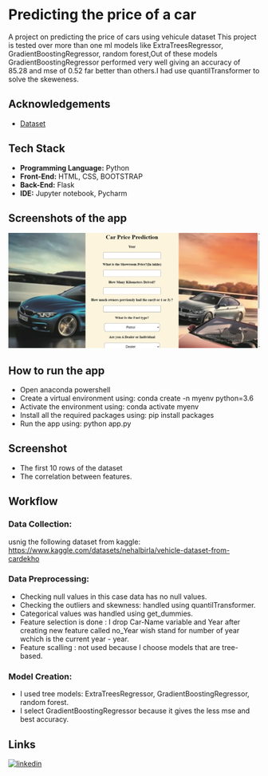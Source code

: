 
# Predicting the price of a car

A project on predicting the price of cars using 
vehicule dataset This project is tested over more than one ml models like ExtraTreesRegressor, 
GradientBoostingRegressor, random forest,Out of these 
models GradientBoostingRegressor performed very well giving an accuracy of 85.28 
and mse of 0.52 far better than others.I had use quantilTransformer to solve the skeweness. 


## Acknowledgements

 - [Dataset](https://www.kaggle.com/datasets/nehalbirla/vehicle-dataset-from-cardekho)


## Tech Stack

- **Programming Language:** Python
- **Front-End:** HTML, CSS, BOOTSTRAP
- **Back-End:** Flask
- **IDE:** Jupyter notebook, Pycharm



## Screenshots of the app
![](Screenshot_Images/Screenshot%20(799).png)

## How to run the app
- Open anaconda powershell
- Create a virtual environment using: conda create -n myenv python=3.6
- Activate the environment using: conda activate myenv
- Install all the required packages using: pip install packages
- Run the app using: python app.py
## Screenshot 

- The first 10 rows of the dataset
- The correlation between features.

## Workflow
### Data Collection: 
usnig the following dataset from kaggle:
https://www.kaggle.com/datasets/nehalbirla/vehicle-dataset-from-cardekho 
### Data Preprocessing:
- Checking null values in this case data has no null values.
- Checking the outliers and skewness: handled using quantilTransformer.
- Categorical values was handled using get_dummies.
- Feature selection is done : I drop Car-Name variable and Year after creating new feature called no_Year wish stand for number of year wchich is the current year - year.
- Feature scalling : not used because I choose models that are tree-based.
### Model Creation:
* I used tree models: ExtraTreesRegressor, GradientBoostingRegressor, random forest.
* I select GradientBoostingRegressor because it gives the less mse and best accuracy.

##  Links
[![linkedin](https://jo.linkedin.com/in/nouhaila-bouanane-4a1313242)](https://www.linkedin.com/)
